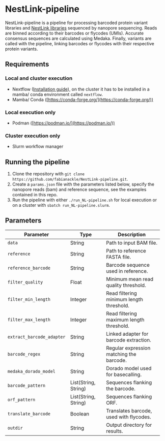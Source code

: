 # NestLink-pipeline
NestLink-pipeline is a pipeline for processing barcoded protein variant libraries and [NestLink libraries](https://www.nature.com/articles/s41592-019-0389-8) sequenced by nanopore sequencing.
Reads are binned according to their barcodes or flycodes (UMIs).
Accurate consensus sequences are calculated using Medaka.
Finally, variants are called with the pipeline, linking barcodes or flycodes with their respective protein variants.

## Requirements
### Local and cluster execution
- Nextflow ([Installation guide](https://www.nextflow.io/docs/latest/install.html)), on the cluster it has to be installed in a mamba/ conda environment called `nextflow`. 
- Mamba/ Conda ([https://conda-forge.org/](https://conda-forge.org/))
### Local execution only
- Podman ([https://podman.io/](https://podman.io/))
### Cluster execution only
- Slurm workflow manager

## Running the pipeline
1. Clone the repository with `git clone https://github.com/fabianackle/NestLink-pipeline.git`.
2. Create a `params.json` file with the parameters listed below, specify the nanopore reads (bam) and reference sequence, see the examples contained in this repo.
3. Run the pipeline with either `./run_NL-pipeline.sh` for local execution or on a cluster with `sbatch run_NL-pipeline.slurm`.

## Parameters
| Parameter                 | Type                 | Description                                 |
|---------------------------|----------------------|---------------------------------------------|
| `data`                    | String               | Path to input BAM file.                     |
| `reference`               | String               | Path to reference FASTA file.               |
| `reference_barcode`       | String               | Barcode sequence used in reference.         |
| `filter_quality`          | Float                | Minimum mean read quality threshold.        |
| `filter_min_length`       | Integer              | Read filtering minimum length threshold.    |
| `filter_max_length`       | Integer              | Read filtering maximum length threshold.    |
| `extract_barcode_adapter` | String               | Linked adapter for barcode extraction.      |
| `barcode_regex`           | String               | Regular expression matching the barcode.    |
| `medaka_dorado_model`     | String               | Dorado model used for basecalling.          |
| `barcode_pattern`         | List(String, String) | Sequences flanking the barcode.             |
| `orf_pattern`             | List(String, String) | Sequences flanking ORF.                     |
| `translate_barcode`       | Boolean              | Translates barcode, used with flycodes.     |
| `outdir`                  | String               | Output directory for results.               |
